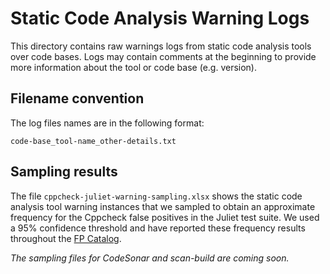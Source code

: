 # Static Code Analysis Warning Logs

This directory contains raw warnings logs from static code analysis tools 
over code bases. Logs may contain comments at the beginning to provide more
information about the tool or code base (e.g. version).

## Filename convention

The log files names are in the following format:

    code-base_tool-name_other-details.txt

## Sampling results

The file `cppcheck-juliet-warning-sampling.xlsx` shows the static code analysis tool 
warning instances that we sampled to obtain an approximate frequency for the Cppcheck
false positives in the Juliet test suite. We used a 95% confidence threshold and have 
reported these frequency results throughout the 
[FP Catalog](https://github.iu.edu/SEDS/mangrove/wiki/FP-Catalog).

*The sampling files for CodeSonar and scan-build are coming soon.*